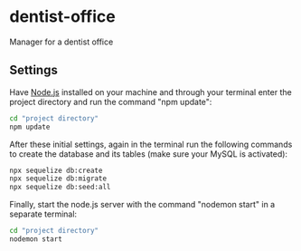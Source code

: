 # dentist-office
Manager for a dentist office
## Settings
Have [Node.js](https://nodejs.org/pt-br/) installed on your machine and through your terminal enter the project directory and run the command "npm update":
```sh
cd "project directory"
npm update
```
After these initial settings, again in the terminal run the following commands to create the database and its tables (make sure your MySQL is activated):
```sh
npx sequelize db:create
npx sequelize db:migrate
npx sequelize db:seed:all
```
Finally, start the node.js server with the command "nodemon start" in a separate terminal:
```sh
cd "project directory"
nodemon start
```